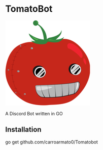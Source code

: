 # TomatoBot

![TomatoBot](https://raw.githubusercontent.com/carroarmato0/TomatoBot/master/assets/tomatobot.png)


A Discord Bot written in GO


## Installation
go get github.com/carroarmato0/Tomatobot
